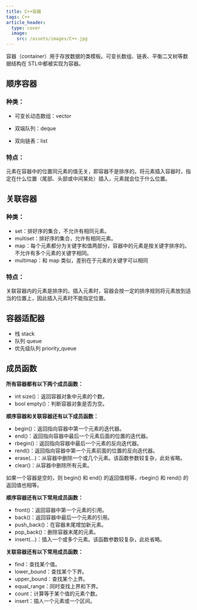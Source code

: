 ```yaml
---
title: C++容器
tags: C++
article_header:
  type: cover
  image:
    src: /assets/images/C++.jpg
---
```


<!--more-->

容器（container）用于存放数据的类模板。可变长数组、链表、平衡二叉树等数据结构在 STL中都被实现为容器。

## 顺序容器

### 种类：

* 可变长动态数组：vector

* 双端队列：deque
* 双向链表：list

### 特点：

元素在容器中的位置同元素的值无关，即容器不是排序的。将元素插入容器时，指定在什么位置（尾部、头部或中间某处）插入，元素就会位于什么位置。

## 关联容器

### 种类：

- set：排好序的集合，不允许有相同元素。
- multiset：排好序的集合，允许有相同元素。
- map：每个元素都分为关键字和值两部分，容器中的元素是按关键字排序的。不允许有多个元素的关键字相同。
- multimap：和 map 类似，差别在于元素的关键字可以相同

### 特点：

关联容器内的元素是排序的。插入元素时，容器会按一定的排序规则将元素放到适当的位置上，因此插入元素时不能指定位置。

## 容器适配器

* 栈 stack
* 队列 queue
* 优先级队列 priority_queue

## 成员函数

**所有容器都有以下两个成员函数：**

- int size()：返回容器对象中元素的个数。
- bool empty()：判断容器对象是否为空。



**顺序容器和关联容器还有以下成员函数：**

- begin()：返回指向容器中第一个元素的迭代器。
- end()：返回指向容器中最后一个元素后面的位置的迭代器。
- rbegin()：返回指向容器中最后一个元素的反向迭代器。
- rend()：返回指向容器中第一个元素前面的位置的反向迭代器。
- erase(...)：从容器中删除一个或几个元素。该函数参数较复杂，此处省略。
- clear()：从容器中删除所有元素。



如果一个容器是空的，则 begin() 和 end() 的返回值相等，rbegin() 和 rend() 的返回值也相等。



**顺序容器还有以下常用成员函数：**

- front()：返回容器中第一个元素的引用。
- back()：返回容器中最后一个元素的引用。
- push_back()：在容器末尾增加新元素。
- pop_back()：删除容器末尾的元素。
- insert(...)：插入一个或多个元素。该函数参数较复杂，此处省略。



**关联容器还有以下常用成员函数：**

- find：查找某个值。
- lower_bound：查找某个下界。
- upper_bound：查找某个上界。
- equal_range：同时查找上界和下界。
- count：计算等于某个值的元素个数。
- insert：插人一个元素或一个区间。